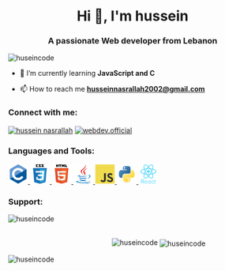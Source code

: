 <h1 align="center">Hi 👋, I'm hussein</h1>
<h3 align="center">A passionate Web developer from Lebanon</h3>

<p align="left"> <img src="https://komarev.com/ghpvc/?username=huseincode&label=Profile%20views&color=0e75b6&style=flat" alt="huseincode" /> </p>


- 🌱 I’m currently learning **JavaScript and C**

- 📫 How to reach me **husseinnasrallah2002@gmail.com**

<h3 align="left">Connect with me:</h3>
<p align="left">
<a href="https://linkedin.com/in/hussein nasrallah" target="blank"><img align="center" src="https://raw.githubusercontent.com/rahuldkjain/github-profile-readme-generator/master/src/images/icons/Social/linked-in-alt.svg" alt="hussein nasrallah" height="30" width="40" /></a>
<a href="https://instagram.com/webdev.official" target="blank"><img align="center" src="https://raw.githubusercontent.com/rahuldkjain/github-profile-readme-generator/master/src/images/icons/Social/instagram.svg" alt="webdev.official" height="30" width="40" /></a>
</p>

<h3 align="left">Languages and Tools:</h3>
<p align="left"> <a href="https://www.cprogramming.com/" target="_blank" rel="noreferrer"> <img src="https://raw.githubusercontent.com/devicons/devicon/master/icons/c/c-original.svg" alt="c" width="40" height="40"/> </a> <a href="https://www.w3schools.com/css/" target="_blank" rel="noreferrer"> <img src="https://raw.githubusercontent.com/devicons/devicon/master/icons/css3/css3-original-wordmark.svg" alt="css3" width="40" height="40"/> </a> <a href="https://www.w3.org/html/" target="_blank" rel="noreferrer"> <img src="https://raw.githubusercontent.com/devicons/devicon/master/icons/html5/html5-original-wordmark.svg" alt="html5" width="40" height="40"/> </a> <a href="https://www.java.com" target="_blank" rel="noreferrer"> <img src="https://raw.githubusercontent.com/devicons/devicon/master/icons/java/java-original.svg" alt="java" width="40" height="40"/> </a> <a href="https://developer.mozilla.org/en-US/docs/Web/JavaScript" target="_blank" rel="noreferrer"> <img src="https://raw.githubusercontent.com/devicons/devicon/master/icons/javascript/javascript-original.svg" alt="javascript" width="40" height="40"/> </a> <a href="https://www.python.org" target="_blank" rel="noreferrer"> <img src="https://raw.githubusercontent.com/devicons/devicon/master/icons/python/python-original.svg" alt="python" width="40" height="40"/> </a> <a href="https://reactjs.org/" target="_blank" rel="noreferrer"> <img src="https://raw.githubusercontent.com/devicons/devicon/master/icons/react/react-original-wordmark.svg" alt="react" width="40" height="40"/> </a> </p>

<h3 align="left">Support:</h3>
<p><a href="https://www.buymeacoffee.com/huseincode"> <img align="left" src="https://cdn.buymeacoffee.com/buttons/v2/default-yellow.png" height="50" width="210" alt="huseincode" /></a></p><br><br>
<div>
<p><img align="left" src="https://github-readme-stats.vercel.app/api/top-langs?username=huseincode&show_icons=true&locale=en&layout=compact" alt="huseincode" /></p>
<p>&nbsp;<img align="center" src="https://github-readme-stats.vercel.app/api?username=huseincode&show_icons=true&locale=en" alt="huseincode" /></p>

<p><img align="center" src="https://github-readme-streak-stats.herokuapp.com/?user=huseincode&" alt="huseincode" /></p>
</div>
